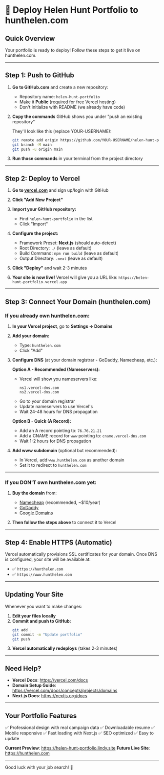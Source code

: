 # 🚀 Deploy Helen Hunt Portfolio to hunthelen.com

## Quick Overview
Your portfolio is ready to deploy! Follow these steps to get it live on hunthelen.com.

---

## Step 1: Push to GitHub

1. **Go to GitHub.com** and create a new repository:
   - Repository name: `helen-hunt-portfolio`
   - Make it **Public** (required for free Vercel hosting)
   - Don't initialize with README (we already have code)

2. **Copy the commands** GitHub shows you under "push an existing repository"
   
   They'll look like this (replace YOUR-USERNAME):
   ```bash
   git remote add origin https://github.com/YOUR-USERNAME/helen-hunt-portfolio.git
   git branch -M main
   git push -u origin main
   ```

3. **Run those commands** in your terminal from the project directory

---

## Step 2: Deploy to Vercel

1. **Go to [vercel.com](https://vercel.com)** and sign up/login with GitHub

2. **Click "Add New Project"**

3. **Import your GitHub repository:**
   - Find `helen-hunt-portfolio` in the list
   - Click "Import"

4. **Configure the project:**
   - Framework Preset: **Next.js** (should auto-detect)
   - Root Directory: `./` (leave as default)
   - Build Command: `npm run build` (leave as default)
   - Output Directory: `.next` (leave as default)

5. **Click "Deploy"** and wait 2-3 minutes

6. **Your site is now live!** Vercel will give you a URL like:
   `https://helen-hunt-portfolio.vercel.app`

---

## Step 3: Connect Your Domain (hunthelen.com)

### If you already own hunthelen.com:

1. **In your Vercel project**, go to **Settings → Domains**

2. **Add your domain:**
   - Type: `hunthelen.com`
   - Click "Add"

3. **Configure DNS** (at your domain registrar - GoDaddy, Namecheap, etc.):
   
   **Option A - Recommended (Nameservers):**
   - Vercel will show you nameservers like:
     ```
     ns1.vercel-dns.com
     ns2.vercel-dns.com
     ```
   - Go to your domain registrar
   - Update nameservers to use Vercel's
   - Wait 24-48 hours for DNS propagation

   **Option B - Quick (A Record):**
   - Add an A record pointing to: `76.76.21.21`
   - Add a CNAME record for `www` pointing to: `cname.vercel-dns.com`
   - Wait 1-2 hours for DNS propagation

4. **Add www subdomain** (optional but recommended):
   - In Vercel, add `www.hunthelen.com` as another domain
   - Set it to redirect to `hunthelen.com`

---

### If you DON'T own hunthelen.com yet:

1. **Buy the domain** from:
   - [Namecheap](https://www.namecheap.com) (recommended, ~$10/year)
   - [GoDaddy](https://www.godaddy.com)
   - [Google Domains](https://domains.google)

2. **Then follow the steps above** to connect it to Vercel

---

## Step 4: Enable HTTPS (Automatic)

Vercel automatically provisions SSL certificates for your domain. Once DNS is configured, your site will be available at:
- ✅ `https://hunthelen.com`
- ✅ `https://www.hunthelen.com`

---

## Updating Your Site

Whenever you want to make changes:

1. **Edit your files locally**
2. **Commit and push to GitHub:**
   ```bash
   git add .
   git commit -m "Update portfolio"
   git push
   ```
3. **Vercel automatically redeploys** (takes 2-3 minutes)

---

## Need Help?

- **Vercel Docs**: https://vercel.com/docs
- **Domain Setup Guide**: https://vercel.com/docs/concepts/projects/domains
- **Next.js Docs**: https://nextjs.org/docs

---

## Your Portfolio Features

✅ Professional design with real campaign data
✅ Downloadable resume
✅ Mobile responsive
✅ Fast loading with Next.js
✅ SEO optimized
✅ Easy to update

**Current Preview**: https://helen-hunt-portfolio.lindy.site
**Future Live Site**: https://hunthelen.com

---

Good luck with your job search! 🎉
